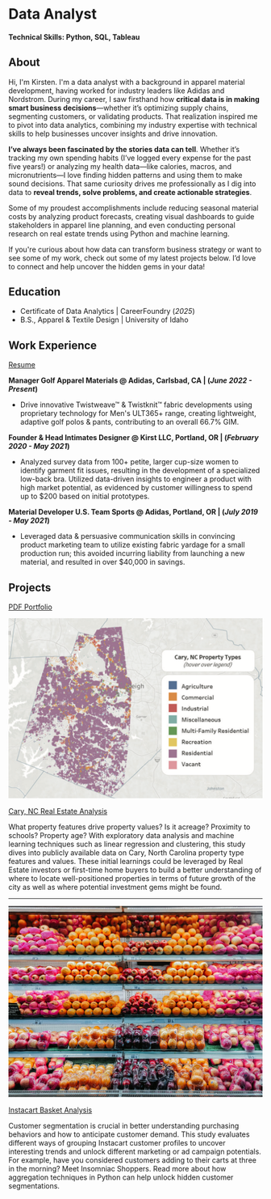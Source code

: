 # Data Analyst

#### Technical Skills: Python, SQL, Tableau

## About

Hi, I'm Kirsten. I'm a data analyst with a background in apparel material development, having worked for industry leaders like Adidas and Nordstrom. During my career, I saw firsthand how **critical data is in making smart business decisions**—whether it’s optimizing supply chains, segmenting customers, or validating products. That realization inspired me to pivot into data analytics, combining my industry expertise with technical skills to help businesses uncover insights and drive innovation.

**I’ve always been fascinated by the stories data can tell**. Whether it’s tracking my own spending habits (I’ve logged every expense for the past five years!) or analyzing my health data—like calories, macros, and micronutrients—I love finding hidden patterns and using them to make sound decisions. That same curiosity drives me professionally as I dig into data to **reveal trends, solve problems, and create actionable strategies**.

Some of my proudest accomplishments include reducing seasonal material costs by analyzing product forecasts, creating visual dashboards to guide stakeholders in apparel line planning, and even conducting personal research on real estate trends using Python and machine learning.

If you're curious about how data can transform business strategy or want to see some of my work, check out some of my latest projects below. I’d love to connect and help uncover the hidden gems in your data!

## Education
- Certificate of Data Analytics | CareerFoundry (_2025_)								       		
- B.S., Apparel & Textile Design | University of Idaho

## Work Experience
<a href="https://kirstencurrie.github.io/assets/img/Currie_Kirsten_Resume.pdf" target="_blank">Resume</a>

**Manager Golf Apparel Materials @ Adidas, Carlsbad, CA | (_June 2022 - Present_)**  
- Drive innovative Twistweave™ & Twistknit™ fabric developments using proprietary technology for Men's ULT365+ range, creating lightweight, adaptive golf polos & pants, contributing to an overall 66.7% GIM.

**Founder & Head Intimates Designer @ Kirst LLC, Portland, OR | (_February 2020 - May 2021_)**
- Analyzed survey data from 100+ petite, larger cup-size women to identify garment fit issues, resulting in the development of a specialized low-back bra. Utilized data-driven insights to engineer a product with high market potential, as evidenced by customer willingness to spend up to $200 based on initial prototypes.

**Material Developer U.S. Team Sports @ Adidas, Portland, OR | (_July 2019 - May 2021_)**
- Leveraged data & persuasive communication skills in convincing product marketing team to utilize existing fabric yardage for a small production run; this avoided incurring liability from launching a new material, and resulted in over 
$40,000 in savings.

## Projects
<a href="https://kirstencurrie.github.io/assets/img/Data Portfolio_Kirsten Currie.pdf" target="_blank">PDF Portfolio</a>

![Interactive Tableau map of property types in Raleigh, NC](assets/img/cary_map.png)

[Cary, NC Real Estate Analysis](https://kirstencurrie.github.io/repository-name/project1.md)

What property features drive property values? Is it acreage? Proximity to schools? Property age? With exploratory data analysis and machine learning techniques such as linear regression and clustering, this study dives into publicly available data on Cary, North Carolina property type features and values. These initial learnings could be leveraged by Real Estate investors or first-time home buyers to build a better understanding of where to locate well-positioned properties in terms of future growth of the city as well as where potential investment gems might be found.

---

![Image of fruit on the shelf at grocery store](assets/img/ic_groceries.jpg)

[Instacart Basket Analysis](https://kirstencurrie.github.io/repository-name/project2.md)

Customer segmentation is crucial in better understanding purchasing behaviors and how to anticipate customer demand. This study evaluates different ways of grouping Instacart customer profiles to uncover interesting trends and unlock different marketing or ad campaign potentials. For example, have you considered customers adding to their carts at three in the morning? Meet Insomniac Shoppers. Read more about how aggregation techniques in Python can help unlock hidden customer segmentations.


